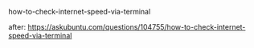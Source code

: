 how-to-check-internet-speed-via-terminal

after:
https://askubuntu.com/questions/104755/how-to-check-internet-speed-via-terminal
